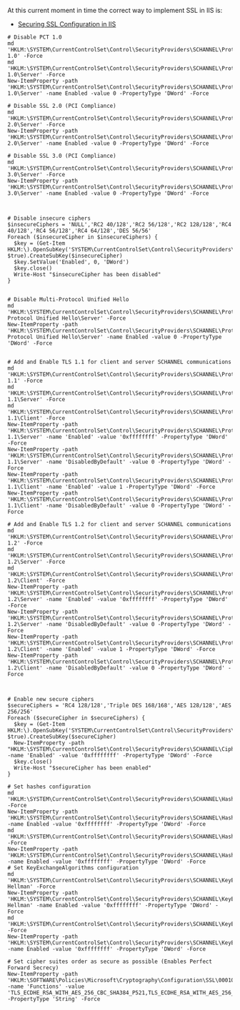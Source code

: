 At this current moment in time the correct way to implement SSL in IIS
is:

  - [Securing SSL Configuration in
    IIS](https://rootisthelimit.com/securing-ssl-configuration-in-iis/)

<!-- end list -->

    # Disable PCT 1.0
    md 'HKLM:\SYSTEM\CurrentControlSet\Control\SecurityProviders\SCHANNEL\Protocols\PCT 1.0' -Force
    md 'HKLM:\SYSTEM\CurrentControlSet\Control\SecurityProviders\SCHANNEL\Protocols\PCT 1.0\Server' -Force
    New-ItemProperty -path 'HKLM:\SYSTEM\CurrentControlSet\Control\SecurityProviders\SCHANNEL\Protocols\PCT 1.0\Server' -name Enabled -value 0 -PropertyType 'DWord' -Force

    # Disable SSL 2.0 (PCI Compliance)
    md 'HKLM:\SYSTEM\CurrentControlSet\Control\SecurityProviders\SCHANNEL\Protocols\SSL 2.0\Server' -Force
    New-ItemProperty -path 'HKLM:\SYSTEM\CurrentControlSet\Control\SecurityProviders\SCHANNEL\Protocols\SSL 2.0\Server' -name Enabled -value 0 -PropertyType 'DWord' -Force

    # Disable SSL 3.0 (PCI Compliance)
    md 'HKLM:\SYSTEM\CurrentControlSet\Control\SecurityProviders\SCHANNEL\Protocols\SSL 3.0\Server' -Force
    New-ItemProperty -path 'HKLM:\SYSTEM\CurrentControlSet\Control\SecurityProviders\SCHANNEL\Protocols\SSL 3.0\Server' -name Enabled -value 0 -PropertyType 'DWord' -Force



    # Disable insecure ciphers
    $insecureCiphers = 'NULL','RC2 40/128','RC2 56/128','RC2 128/128','RC4 40/128','RC4 56/128','RC4 64/128','DES 56/56'
    Foreach ($insecureCipher in $insecureCiphers) {
      $key = (Get-Item HKLM:\).OpenSubKey('SYSTEM\CurrentControlSet\Control\SecurityProviders\SCHANNEL\Ciphers', $true).CreateSubKey($insecureCipher)
      $key.SetValue('Enabled', 0, 'DWord')
      $key.close()
      Write-Host "$insecureCipher has been disabled"
    }


    # Disable Multi-Protocol Unified Hello
    md 'HKLM:\SYSTEM\CurrentControlSet\Control\SecurityProviders\SCHANNEL\Protocols\Multi-Protocol Unified Hello\Server' -Force
    New-ItemProperty -path 'HKLM:\SYSTEM\CurrentControlSet\Control\SecurityProviders\SCHANNEL\Protocols\Multi-Protocol Unified Hello\Server' -name Enabled -value 0 -PropertyType 'DWord' -Force


    # Add and Enable TLS 1.1 for client and server SCHANNEL communications
    md 'HKLM:\SYSTEM\CurrentControlSet\Control\SecurityProviders\SCHANNEL\Protocols\TLS 1.1' -Force
    md 'HKLM:\SYSTEM\CurrentControlSet\Control\SecurityProviders\SCHANNEL\Protocols\TLS 1.1\Server' -Force
    md 'HKLM:\SYSTEM\CurrentControlSet\Control\SecurityProviders\SCHANNEL\Protocols\TLS 1.1\Client' -Force
    New-ItemProperty -path 'HKLM:\SYSTEM\CurrentControlSet\Control\SecurityProviders\SCHANNEL\Protocols\TLS 1.1\Server' -name 'Enabled' -value '0xffffffff' -PropertyType 'DWord' -Force
    New-ItemProperty -path 'HKLM:\SYSTEM\CurrentControlSet\Control\SecurityProviders\SCHANNEL\Protocols\TLS 1.1\Server' -name 'DisabledByDefault' -value 0 -PropertyType 'DWord' -Force
    New-ItemProperty -path 'HKLM:\SYSTEM\CurrentControlSet\Control\SecurityProviders\SCHANNEL\Protocols\TLS 1.1\Client' -name 'Enabled' -value 1 -PropertyType 'DWord' -Force
    New-ItemProperty -path 'HKLM:\SYSTEM\CurrentControlSet\Control\SecurityProviders\SCHANNEL\Protocols\TLS 1.1\Client' -name 'DisabledByDefault' -value 0 -PropertyType 'DWord' -Force

    # Add and Enable TLS 1.2 for client and server SCHANNEL communications
    md 'HKLM:\SYSTEM\CurrentControlSet\Control\SecurityProviders\SCHANNEL\Protocols\TLS 1.2' -Force
    md 'HKLM:\SYSTEM\CurrentControlSet\Control\SecurityProviders\SCHANNEL\Protocols\TLS 1.2\Server' -Force
    md 'HKLM:\SYSTEM\CurrentControlSet\Control\SecurityProviders\SCHANNEL\Protocols\TLS 1.2\Client' -Force
    New-ItemProperty -path 'HKLM:\SYSTEM\CurrentControlSet\Control\SecurityProviders\SCHANNEL\Protocols\TLS 1.2\Server' -name 'Enabled' -value '0xffffffff' -PropertyType 'DWord' -Force
    New-ItemProperty -path 'HKLM:\SYSTEM\CurrentControlSet\Control\SecurityProviders\SCHANNEL\Protocols\TLS 1.2\Server' -name 'DisabledByDefault' -value 0 -PropertyType 'DWord' -Force
    New-ItemProperty -path 'HKLM:\SYSTEM\CurrentControlSet\Control\SecurityProviders\SCHANNEL\Protocols\TLS 1.2\Client' -name 'Enabled' -value 1 -PropertyType 'DWord' -Force
    New-ItemProperty -path 'HKLM:\SYSTEM\CurrentControlSet\Control\SecurityProviders\SCHANNEL\Protocols\TLS 1.2\Client' -name 'DisabledByDefault' -value 0 -PropertyType 'DWord' -Force



    # Enable new secure ciphers
    $secureCiphers = 'RC4 128/128','Triple DES 168/168','AES 128/128','AES 256/256'
    Foreach ($secureCipher in $secureCiphers) {
      $key = (Get-Item HKLM:\).OpenSubKey('SYSTEM\CurrentControlSet\Control\SecurityProviders\SCHANNEL\Ciphers', $true).CreateSubKey($secureCipher)
      New-ItemProperty -path "HKLM:\SYSTEM\CurrentControlSet\Control\SecurityProviders\SCHANNEL\Ciphers\$secureCipher" -name 'Enabled' -value '0xffffffff' -PropertyType 'DWord' -Force
      $key.close()
      Write-Host "$secureCipher has been enabled"
    }

    # Set hashes configuration
    md 'HKLM:\SYSTEM\CurrentControlSet\Control\SecurityProviders\SCHANNEL\Hashes\MD5' -Force
    New-ItemProperty -path 'HKLM:\SYSTEM\CurrentControlSet\Control\SecurityProviders\SCHANNEL\Hashes\MD5' -name Enabled -value '0xffffffff' -PropertyType 'DWord' -Force
    md 'HKLM:\SYSTEM\CurrentControlSet\Control\SecurityProviders\SCHANNEL\Hashes\SHA' -Force
    New-ItemProperty -path 'HKLM:\SYSTEM\CurrentControlSet\Control\SecurityProviders\SCHANNEL\Hashes\SHA' -name Enabled -value '0xffffffff' -PropertyType 'DWord' -Force
    # Set KeyExchangeAlgorithms configuration
    md 'HKLM:\SYSTEM\CurrentControlSet\Control\SecurityProviders\SCHANNEL\KeyExchangeAlgorithms\Diffie-Hellman' -Force
    New-ItemProperty -path 'HKLM:\SYSTEM\CurrentControlSet\Control\SecurityProviders\SCHANNEL\KeyExchangeAlgorithms\Diffie-Hellman' -name Enabled -value '0xffffffff' -PropertyType 'DWord' -Force
    md 'HKLM:\SYSTEM\CurrentControlSet\Control\SecurityProviders\SCHANNEL\KeyExchangeAlgorithms\PKCS' -Force
    New-ItemProperty -path 'HKLM:\SYSTEM\CurrentControlSet\Control\SecurityProviders\SCHANNEL\KeyExchangeAlgorithms\PKCS' -name Enabled -value '0xffffffff' -PropertyType 'DWord' -Force

    # Set cipher suites order as secure as possible (Enables Perfect Forward Secrecy)
    New-ItemProperty -path 'HKLM:\SOFTWARE\Policies\Microsoft\Cryptography\Configuration\SSL\00010002' -name 'Functions' -value 'TLS_ECDHE_RSA_WITH_AES_256_CBC_SHA384_P521,TLS_ECDHE_RSA_WITH_AES_256_CBC_SHA384_P384,TLS_ECDHE_RSA_WITH_AES_256_CBC_SHA384_P256,TLS_ECDHE_RSA_WITH_AES_256_CBC_SHA_P521,TLS_ECDHE_RSA_WITH_AES_256_CBC_SHA_P384,TLS_ECDHE_RSA_WITH_AES_256_CBC_SHA_P256,TLS_ECDHE_RSA_WITH_AES_128_CBC_SHA256_P521,TLS_ECDHE_RSA_WITH_AES_128_CBC_SHA_P521,TLS_ECDHE_RSA_WITH_AES_128_CBC_SHA256_P384,TLS_ECDHE_RSA_WITH_AES_128_CBC_SHA256_P256,TLS_ECDHE_RSA_WITH_AES_128_CBC_SHA_P384,TLS_ECDHE_RSA_WITH_AES_128_CBC_SHA_P256,TLS_ECDHE_ECDSA_WITH_AES_256_GCM_SHA384_P521,TLS_ECDHE_ECDSA_WITH_AES_256_GCM_SHA384_P384,TLS_ECDHE_ECDSA_WITH_AES_128_GCM_SHA256_P521,TLS_ECDHE_ECDSA_WITH_AES_128_GCM_SHA256_P384,TLS_ECDHE_ECDSA_WITH_AES_128_GCM_SHA256_P256,TLS_ECDHE_ECDSA_WITH_AES_256_CBC_SHA384_P521,TLS_ECDHE_ECDSA_WITH_AES_256_CBC_SHA384_P384,TLS_ECDHE_ECDSA_WITH_AES_256_CBC_SHA_P521,TLS_ECDHE_ECDSA_WITH_AES_256_CBC_SHA_P384,TLS_ECDHE_ECDSA_WITH_AES_256_CBC_SHA_P256,TLS_ECDHE_ECDSA_WITH_AES_128_CBC_SHA256_P521,TLS_ECDHE_ECDSA_WITH_AES_128_CBC_SHA256_P384,TLS_ECDHE_ECDSA_WITH_AES_128_CBC_SHA256_P256,TLS_ECDHE_ECDSA_WITH_AES_128_CBC_SHA_P521,TLS_ECDHE_ECDSA_WITH_AES_128_CBC_SHA_P384,TLS_ECDHE_ECDSA_WITH_AES_128_CBC_SHA_P256,TLS_DHE_DSS_WITH_AES_256_CBC_SHA256,TLS_DHE_DSS_WITH_AES_256_CBC_SHA,TLS_DHE_DSS_WITH_AES_128_CBC_SHA256,TLS_DHE_DSS_WITH_AES_128_CBC_SHA,TLS_DHE_DSS_WITH_3DES_EDE_CBC_SHA,TLS_RSA_WITH_AES_256_CBC_SHA256,TLS_RSA_WITH_AES_256_CBC_SHA,TLS_RSA_WITH_AES_128_CBC_SHA256,TLS_RSA_WITH_AES_128_CBC_SHA,TLS_RSA_WITH_RC4_128_SHA,TLS_RSA_WITH_3DES_EDE_CBC_SHA' -PropertyType 'String' -Force